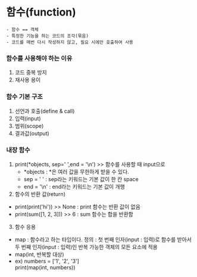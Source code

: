 # 함수(function)
    - 함수 == 객체
    - 특정한 기능을 하는 코드의 조각(묶음)
    - 코드를 매번 다시 작성하지 않고, 필요 시에만 호출하여 사용

### 함수를 사용해야 하는 이유
1. 코드 중복 방지
2.  재사용 용이

### 함수 기본 구조
1. 선언과 호출(define & call)
2. 입력(input)
3. 범위(scope)
4. 결과값(output)

### 내장 함수
1. print(*objects, sep=' ',end = '\n') >> 함수를 사용할 때 input으로
    - *objects : *은 여러 값을 무한하게 받을 수 있다.
    - sep = ' ' : sep라는 키워드는 기본 값이 한 칸 space
    - end = '\n' : end라는 키워드는 기본 값이 개행
2. 함수의 반환 값(return)
- print(print('hi')) >> None : print 함수는 반환 값이 없음
- print(sum([1, 2, 3])) >> 6 : sum 함수는 합을 반환함
3. 함수 응용
- map : 함수라고 하는 타입이다.
정의 : 첫 번째 인자(input : 입력)로 함수를 받아서 두 번째 인자(input : 입력)인 반복 가능한 객체의 모든 요소에 적용
- map(int, 반복할 대상)
- ex) numbers = ['1', '2', '3']  
print(map(int, numbers))
